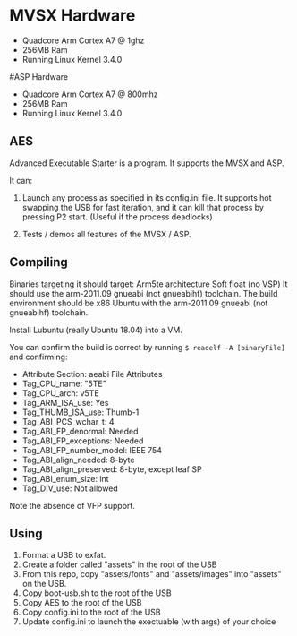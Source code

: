# MVSX Hardware
- Quadcore Arm Cortex A7 @ 1ghz 
- 256MB Ram
- Running Linux Kernel 3.4.0

#ASP Hardware
- Quadcore Arm Cortex A7 @ 800mhz 
- 256MB Ram
- Running Linux Kernel 3.4.0

## AES
Advanced Executable Starter is a program. 
It supports the MVSX and ASP.

It can:
1. Launch any process as specified in its config.ini file. It supports hot swapping the USB for
fast iteration, and it can kill that process by pressing P2 start. (Useful if the process deadlocks)

2. Tests / demos all features of the MVSX / ASP.

## Compiling
Binaries targeting it should target: Arm5te architecture Soft float (no VSP) 
It should use the arm-2011.09 gnueabi (not gnueabihf) toolchain.
The build environment should be x86 Ubuntu with the arm-2011.09 gnueabi (not gnueabihf) toolchain.

Install Lubuntu (really Ubuntu 18.04) into a VM. 

You can confirm the build is correct by running `$ readelf -A [binaryFile]` and confirming: 
- Attribute Section: aeabi File Attributes 
- Tag_CPU_name: "5TE" 
- Tag_CPU_arch: v5TE 
- Tag_ARM_ISA_use: Yes 
- Tag_THUMB_ISA_use: Thumb-1 
- Tag_ABI_PCS_wchar_t: 4 
- Tag_ABI_FP_denormal: Needed 
- Tag_ABI_FP_exceptions: Needed 
- Tag_ABI_FP_number_model: IEEE 754 
- Tag_ABI_align_needed: 8-byte 
- Tag_ABI_align_preserved: 8-byte, except leaf SP 
- Tag_ABI_enum_size: int 
- Tag_DIV_use: Not allowed

Note the absence of VFP support.

## Using
1. Format a USB to exfat.
2. Create a folder called "assets" in the root of the USB
3. From this repo, copy "assets/fonts" and "assets/images" into "assets" on the USB.
4. Copy boot-usb.sh to the root of the USB
5. Copy AES to the root of the USB
6. Copy config.ini to the root of the USB
7. Update config.ini to launch the exectuable (with args) of your choice
